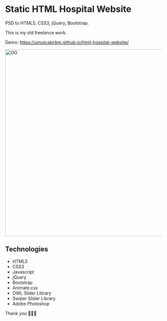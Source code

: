 # Static HTML Hospital Website
PSD to HTML5, CSS3, jQuery, Bootstrap.

This is my old freelance work.

Demo: https://umutcakirbm.github.io/html-hospital-website/

<img src="https://repository-images.githubusercontent.com/419790065/373b4ebc-5701-46eb-83de-f79075f280aa" width="600" alt="OG" />

## Technologies ##
- HTML5
- CSS3
- Javascript
- jQuery
- Bootstrap
- Animate.css
- OWL Slider Library
- Swiper Slider Library
- Adobe Photoshop

Thank you 👨🏻‍💻
